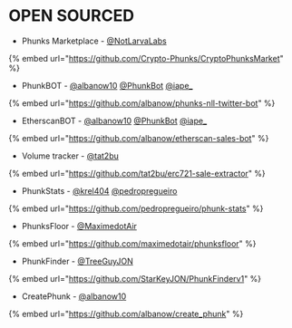 # OPEN SOURCED

* Phunks Marketplace - [@NotLarvaLabs](https://twitter.com/NotLarvaLabs)

{% embed url="https://github.com/Crypto-Phunks/CryptoPhunksMarket" %}

* PhunkBOT - [@albanow10](https://twitter.com/albanow10) [@PhunkBot](https://twitter.com/PhunkBot) [@iape\_](https://twitter.com/iape\_)

{% embed url="https://github.com/albanow/phunks-nll-twitter-bot" %}

* EtherscanBOT - [@albanow10](https://twitter.com/albanow10) [@PhunkBot](https://twitter.com/PhunkBot) [@iape\_](https://twitter.com/iape\_)

{% embed url="https://github.com/albanow/etherscan-sales-bot" %}

* Volume tracker - [@tat2bu](https://twitter.com/tat2bu)

{% embed url="https://github.com/tat2bu/erc721-sale-extractor" %}

* PhunkStats - [@krel404](https://twitter.com/krel404) [@pedropregueiro](https://twitter.com/pedropregueiro)

{% embed url="https://github.com/pedropregueiro/phunk-stats" %}

* PhunksFloor - [@MaximedotAir](https://twitter.com/MaximedotAir)

{% embed url="https://github.com/maximedotair/phunksfloor" %}

* PhunkFinder - [@TreeGuyJON](https://twitter.com/TreeGuyJON)

{% embed url="https://github.com/StarKeyJON/PhunkFinderv1" %}

* CreatePhunk - [@albanow10](https://twitter.com/albanow10)&#x20;

{% embed url="https://github.com/albanow/create_phunk" %}

